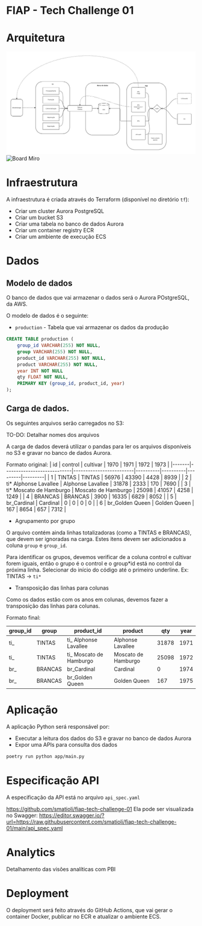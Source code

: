 # FIAP - Tech Challenge 01

# Arquitetura

![Arquitetura Simplificada](./docs/architecture.jpg)
![Board Miro](https://miro.com/app/board/uXjVL7Z2f4M=/?share_link_id=93685718113) 

# Infraestrutura

A infraestrutura é criada através do Terraform (disponível no diretório `tf`):

- Criar um cluster Aurora PostgreSQL
- Criar um bucket S3
- Criar uma tabela no banco de dados Aurora
- Criar um container registry ECR
- Criar um ambiente de execução ECS

# Dados

## Modelo de dados

O banco de dados que vai armazenar o dados será o Aurora POstgreSQL, da AWS.

O modelo de dados é o seguinte:

- `production` - Tabela que vai armazenar os dados da produção

```sql
CREATE TABLE production (
    group_id VARCHAR(255) NOT NULL,
    group VARCHAR(255) NOT NULL,
    product_id VARCHAR(255) NOT NULL,
    product VARCHAR(255) NOT NULL,
    year INT NOT NULL
    qty FLOAT NOT NULL,
    PRIMARY KEY (group_id, product_id, year)
);
```

## Carga de dados.

Os seguintes arquivos serão carregados no S3:

TO-DO: Detalhar nomes dos arquivos

A carga de dados deverá utilizar o pandas para ler os arquivos disponíveis no S3 e gravar no banco de dados Aurora.

Formato original:
| id | control | cultivar | 1970 | 1971 | 1972 | 1973 |
|-------|----------------------------|-------------------------|----------|----------|---------|---------|
| 1 | TINTAS | TINTAS | 56976 | 43390 | 4428 | 8939 |
| 2 | ti* Alphonse Lavallee | Alphonse Lavallee | 31878 | 2333 | 170 | 7690 |
| 3 | ti* Moscato de Hamburgo | Moscato de Hamburgo | 25098 | 41057 | 4258 | 1249 |
| 4 | BRANCAS | BRANCAS | 3900 | 16335 | 6829 | 8052 |
| 5 | br_Cardinal | Cardinal | 0 | 0 | 0 | 0 |
| 6 | br_Golden Queen | Golden Queen | 167 | 8654 | 657 | 7312 |

- Agrupamento por grupo

O arquivo contém ainda linhas totalizadoras (como a TINTAS e BRANCAS), que devem ser ignoradas na carga. Estes itens devem ser adicionados a coluna `group` e `group_id`.

Para identificar os grupos, devemos verificar de a coluna control e cultivar forem iguais, então o grupo é o control e o group*id está no control da próxima linha. Selecionar do início do código até o primeiro underline. Ex: TINTAS -> `ti*`

- Transposição das linhas para colunas

Como os dados estão com os anos em colunas, devemos fazer a transposição das linhas para colunas.

Formato final:

| group_id | group   | product_id               | product             | qty   | year |
| -------- | ------- | ------------------------ | ------------------- | ----- | ---- |
| ti\_     | TINTAS  | ti\_ Alphonse Lavallee   | Alphonse Lavallee   | 31878 | 1971 |
| ti\_     | TINTAS  | ti\_ Moscato de Hamburgo | Moscato de Hamburgo | 25098 | 1972 |
| br\_     | BRANCAS | br_Cardinal              | Cardinal            | 0     | 1974 |
| br\_     | BRANCAS | br_Golden Queen          | Golden Queen        | 167   | 1975 |

# Aplicação

A aplicação Python será responsável por:

- Executar a leitura dos dados do S3 e gravar no banco de dados Aurora
- Expor uma APIs para consulta dos dados

```bash
poetry run python app/main.py
```

# Especificação API

A especificação da API está no arquivo `api_spec.yaml`

https://github.com/smatioli/fiap-tech-challenge-01
Ela pode ser visualizada no Swagger: https://editor.swagger.io/?url=https://raw.githubusercontent.com/smatioli/fiap-tech-challenge-01/main/api_spec.yaml

# Analytics

Detalhamento das visões analíticas com PBI

# Deployment

O deployment será feito através do GitHub Actions, que vai gerar o container Docker, publicar no ECR e atualizar o ambiente ECS.

